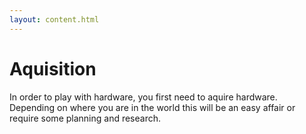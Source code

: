 ```yaml
---
layout: content.html
---
```


# Aquisition
In order to play with hardware, you first need to aquire hardware. Depending on where you are in the world this will be an easy affair or require some planning and research.